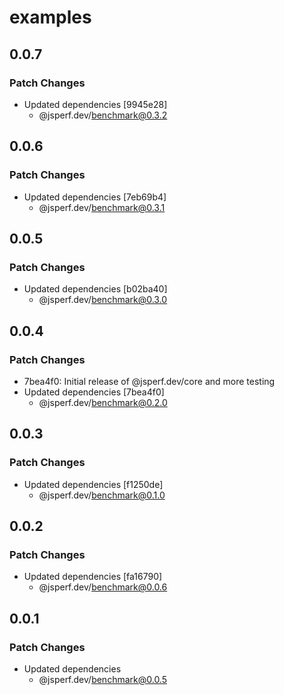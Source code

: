 # examples

## 0.0.7

### Patch Changes

- Updated dependencies [9945e28]
  - @jsperf.dev/benchmark@0.3.2

## 0.0.6

### Patch Changes

- Updated dependencies [7eb69b4]
  - @jsperf.dev/benchmark@0.3.1

## 0.0.5

### Patch Changes

- Updated dependencies [b02ba40]
  - @jsperf.dev/benchmark@0.3.0

## 0.0.4

### Patch Changes

- 7bea4f0: Initial release of @jsperf.dev/core and more testing
- Updated dependencies [7bea4f0]
  - @jsperf.dev/benchmark@0.2.0

## 0.0.3

### Patch Changes

- Updated dependencies [f1250de]
  - @jsperf.dev/benchmark@0.1.0

## 0.0.2

### Patch Changes

- Updated dependencies [fa16790]
  - @jsperf.dev/benchmark@0.0.6

## 0.0.1

### Patch Changes

- Updated dependencies
  - @jsperf.dev/benchmark@0.0.5
